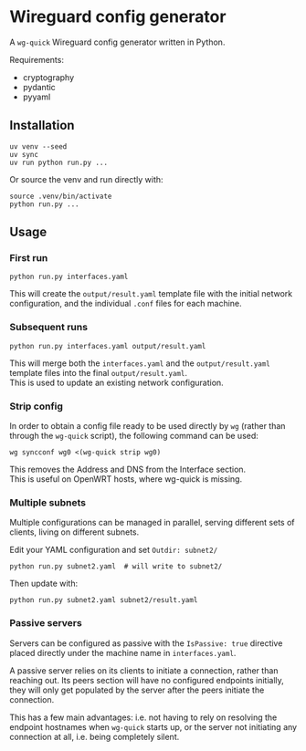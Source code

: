 # Wireguard config generator

A `wg-quick` Wireguard config generator written in Python.

Requirements:

* cryptography
* pydantic
* pyyaml

## Installation

    uv venv --seed
    uv sync
    uv run python run.py ...

Or source the venv and run directly with:

    source .venv/bin/activate
    python run.py ...

## Usage

### First run

    python run.py interfaces.yaml
  
This will create the `output/result.yaml` template file with the initial network 
configuration, and the individual `.conf` files for each machine.
  
### Subsequent runs

    python run.py interfaces.yaml output/result.yaml

This will merge both the `interfaces.yaml` and the `output/result.yaml` template files
into the final `output/result.yaml`.  
This is used to update an existing network configuration.

### Strip config

In order to obtain a config file ready to be used directly by `wg`
(rather than through the `wg-quick` script), the following command can be used:

    wg syncconf wg0 <(wg-quick strip wg0)

This removes the Address and DNS from the Interface section.  
This is useful on OpenWRT hosts, where wg-quick is missing.

### Multiple subnets

Multiple configurations can be managed in parallel, serving different sets of clients,
living on different subnets.

Edit your YAML configuration and set `Outdir: subnet2/`

    python run.py subnet2.yaml  # will write to subnet2/

Then update with:

    python run.py subnet2.yaml subnet2/result.yaml

### Passive servers

Servers can be configured as passive with the `IsPassive: true` directive 
placed directly under the machine name in `interfaces.yaml`.

A passive server relies on its clients to initiate a connection, rather than reaching out.
Its peers section will have no configured endpoints initially, they will only get populated by the server after the peers initiate the connection.

This has a few main advantages: i.e. not having to rely on resolving the endpoint
hostnames when `wg-quick` starts up, or the server not initiating any connection at all,
i.e. being completely silent.
